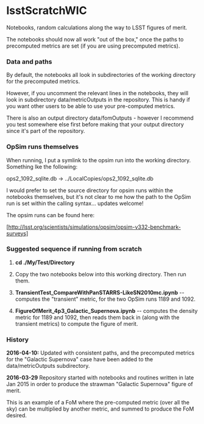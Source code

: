 # lsstScratchWIC

Notebooks, random calculations along the way to LSST figures of merit.

The notebooks should now all work "out of the box," once the paths to
precomputed metrics are set (if you are using precomputed metrics).

### Data and paths ###

By default, the notebooks all look in subdirectories of the working
directory for the precomputed metrics. 

However, if you uncomment the relevant lines in the notebooks, they
will look in subdirectory data/metricOutputs in the repository. This
is handy if you want other users to be able to use your pre-computed
metrics.

There is also an output directory data/fomOutputs - however I recommend you
test somewhere else first before making that your output directory since
it's part of the repository.

### OpSim runs themselves ###

When running, I put a symlink to the opsim run into the working
directory. Something lke the following:

ops2_1092_sqlite.db -> ../LocalCopies/ops2_1092_sqlite.db

I would prefer to set the source directory for opsim runs within the
notebooks themselves, but it's not clear to me how the path to the
OpSim run is set within the calling syntax... updates welcome!

The opsim runs can be found here:

[http://lsst.org/scientists/simulations/opsim/opsim-v332-benchmark-surveys]

### Suggested sequence if running from scratch ###

1. **cd ./My/Test/Directory**

2. Copy the two notebooks below into this working directory. Then run
them. 

3. **TransientTest_CompareWithPanSTARRS-LikeSN2010mc.ipynb** -- computes the
"transient" metric, for the two OpSim runs 1189 and 1092.

4. **FigureOfMerit_4p3_Galactic_Supernova.ipynb** -- computes the density
metric for 1189 and 1092, then reads them back in (along with the
transient metrics) to compute the figure of merit.

### History ###

**2016-04-10:** Updated with consistent paths, and the precomputed metrics
for the "Galactic Supernova" case have been added to the data/metricOutputs
subdirectory. 

**2016-03-29** Repository started with notebooks and routines written in 
late Jan 2015 in order to produce the strawman "Galactic Supernova" 
figure of merit.

This is an example of a FoM where the pre-computed metric (over all the 
sky) can be multiplied by another metric, and summed to produce the FoM 
desired.
